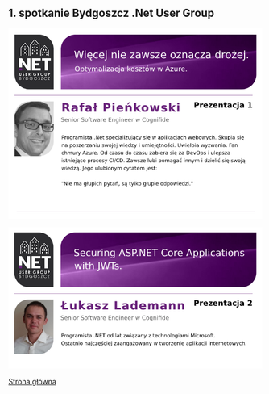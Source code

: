 ## 1. spotkanie Bydgoszcz .Net User Group

![Prezentacja 1](./1.png)

![Prezentacja 2](./2.png)

[Strona główna](/)

